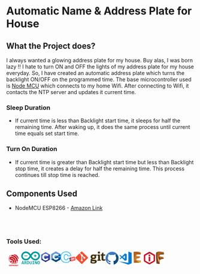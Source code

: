 # Automatic Name & Address Plate for House

## What the Project does?

I always wanted a glowing address plate for my house. Buy alas, I was born lazy !! I hate to turn ON and OFF the lights of my address plate for my house everyday. So, I have created an automatic address plate which turns the backlight ON/OFF on the programmed time. The base microcontroller used is [Node MCU](https://www.amazon.in/gp/product/B010O1G1ES/ref=ppx_yo_dt_b_search_asin_title?ie=UTF8&psc=1) which connects to my home Wifi. After connecting to Wifi, it contacts the NTP server and updates it current time.

### Sleep Duration

- If current time is less than Backlight start time, it sleeps for half the remaining time. After waking up, it does the same process until current time equals set start time.

### Turn On Duration

- If current time is greater than Backlight start time but less than Backlight stop time, it creates a delay for half the remaining time. This process continues till stop time is reached.

## Components Used

- NodeMCU ESP8266 - [Amazon Link](https://www.amazon.in/gp/product/B010O1G1ES/ref=ppx_yo_dt_b_search_asin_title?ie=UTF8&psc=1)

<br />
<br />

### Tools Used:

<img width="40px" align="left" alt="ESP8266" src="Resources/Logos/ESP8266.png">
<img width="50px" align="left" alt="MATLAB" src="Resources/Logos/Arduino Logo.png">
<img width="30px" align="left" alt="C" src="Resources/Logos/C Logo.jpeg">
<img width="25px" align="left" alt="CPP" src="Resources/Logos/CPP Logo.jpeg">
<img width="40px" align="left" alt="Embedded C" src="Resources/Logos/Embedded C Logo.jpeg">
<img width="80px" align="left" alt="Git" src="Resources/Logos/Git Logo.jpeg">
<img width="35px" align="left" alt="GitHub" src="Resources/Logos/GitHub Logo.jpeg">
<img width="35px" align="left" alt="VS Code" src="Resources/Logos/VS Code.jpeg">
<img width="30px" align="left" alt="Eagle" src="Resources/Logos/Eagle Logo.png">
<img width="35px" align="left" alt="Ideamaker" src="Resources/Logos/Ideamaker Logo.png">
<img width="22px" align="left" alt="Fusion 360" src="Resources/Logos/Fusion 360 Logo.png">
